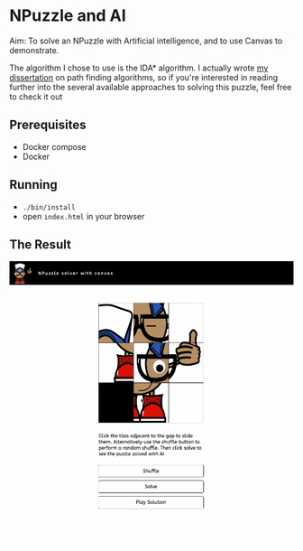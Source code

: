 # NPuzzle and AI
Aim: To solve an NPuzzle with Artificial intelligence, and to use Canvas to demonstrate.

The algorithm I chose to use is the IDA* algorithm. I actually wrote [my dissertation]('./src/assets/other/dissertation.pdf') on path finding algorithms, so if you're interested in reading further into the several available approaches to solving this puzzle, feel free to check it out

## Prerequisites
- Docker compose
- Docker

## Running
- `./bin/install`
- open `index.html` in your browser

## The Result

![npuzzle gif](./src/assets/img/npuzzle.gif)